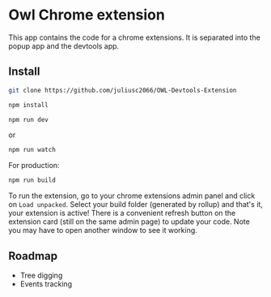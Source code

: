 # Owl Chrome extension

This app contains the code for a chrome extensions. 
It is separated into the popup app and the devtools app. 

## Install

```bash
git clone https://github.com/juliusc2066/OWL-Devtools-Extension
```

```bash
npm install
```

```bash
npm run dev
```
or 
```bash
npm run watch
```

For production:
```bash
npm run build
```

To run the extension, go to your chrome extensions admin panel and click on `Load unpacked`.
Select your build folder (generated by rollup) and that's it, your extension is active! 
There is a convenient refresh button on the extension card (still on the same admin page) to update your code. 
Note you may have to open another window to see it working.

## Roadmap

- Tree digging
- Events tracking
